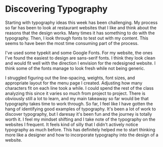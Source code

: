 # Discovering Typography 

Starting with typography ideas this week has been challenging. My process so far has been to look at restaurant websites that I like and think about the reasons that the design works. Many times it has something to do with the typography. Then, I look through fonts to test out with my content. This seems to have been the most time consuming part of the process.


I've used some typekit and some Google Fonts. For my website, the ones I've found the easiest to design are sans-serif fonts. I think they look clean and would fit well with the direction I envision for the redesigned website. I think some of the fonts manage to look fresh while not being generic.


I struggled figuring out the line-spacing, weights, font sizes, and appropriate layout for the menu page I created. Adjusting how many characters fit on each line took a while. I could spend the rest of the class analyzing this since it varies so much from project to project. There is obviously still a lot to learn, and my main takeaway so far would be that typography takes time to work through. So far, I feel like I have gotten the hang of identifying good examples of typography. It's been a lot of work to discover typography, but I daresay it's been fun and the journey is totally worth it. I feel my mindset shifting and I take note of the typography on the websites I frequent. It feels kind of silly that I didn't actively notice typography as much before. This has definitely helped me to start thinking more like a designer and how to incorporate typography into the design of a website.